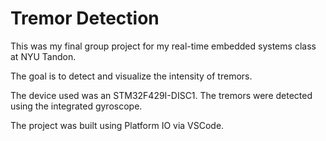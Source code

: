 # Tremor Detection

This was my final group project for my real-time embedded systems class at NYU Tandon.

The goal is to detect and visualize the intensity of tremors.

The device used was an STM32F429I-DISC1. The tremors were detected using the integrated gyroscope. 

The project was built using Platform IO via VSCode.

